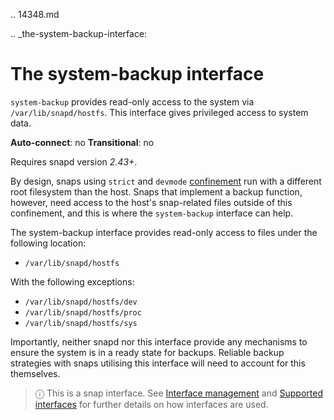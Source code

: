 .. 14348.md

.. _the-system-backup-interface:

# The system-backup interface

`system-backup` provides read-only access to the system via `/var/lib/snapd/hostfs`. This interface gives privileged access to system data.

**Auto-connect**: no
**Transitional**: no

Requires snapd version _2.43+_.

By design, snaps using `strict` and `devmode` [confinement](/t/snap-confinement/6233) run with a different root filesystem than the host. Snaps that implement a backup function, however, need access to the host's snap-related files outside of this confinement, and this is where the `system-backup` interface can help.

The system-backup interface provides read-only access to files under the following location:

- `/var/lib/snapd/hostfs`

With the following exceptions:
- `/var/lib/snapd/hostfs/dev`
- `/var/lib/snapd/hostfs/proc`
- `/var/lib/snapd/hostfs/sys`

Importantly, neither snapd nor this interface provide any mechanisms to ensure the system is in a ready state for backups. Reliable backup strategies with snaps utilising this interface will need to account for this themselves.

> ⓘ  This is a snap interface. See [Interface management](/t/interface-management/6154) and [Supported interfaces](/t/supported-interfaces/7744) for further details on how interfaces are used.